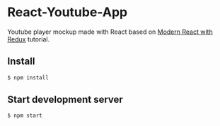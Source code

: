 # React-Youtube-App

Youtube player mockup made with React based on [Modern React with Redux](https://udemy.com/react-redux) tutorial.

## Install

```sh
$ npm install
```

## Start development server

```sh
$ npm start
```
